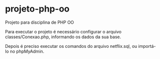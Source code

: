 # projeto-php-oo
Projeto para disciplina de PHP OO

Para executar o projeto é necessário configurar o arquivo classes/Conexao.php, informando os dados da sua base.

Depois é preciso executar os comandos do arquivo netflix.sql, ou importá-lo no phpMyAdmin.
